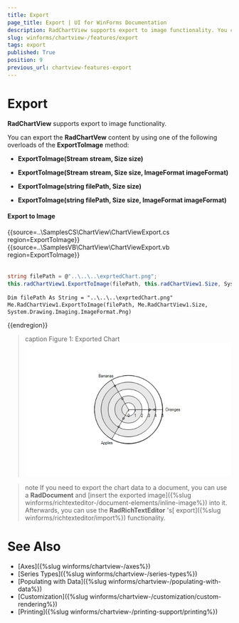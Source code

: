 ```yaml
---
title: Export
page_title: Export | UI for WinForms Documentation
description: RadChartView supports export to image functionality. You can export the chart`s content by using any of the following overloads of the ExportToImage method.
slug: winforms/chartview-/features/export
tags: export
published: True
position: 9
previous_url: chartview-features-export
---
```


# Export

__RadChartView__ supports export to image functionality.

You can export the __RadChartVew__ content by using one of the following overloads of the __ExportToImage__ method:
      
* __ExportToImage(Stream stream, Size size)__

* __ExportToImage(Stream stream, Size size, ImageFormat imageFormat)__

* __ExportToImage(string filePath, Size size)__

* __ExportToImage(string filePath, Size size, ImageFormat imageFormat)__ 

#### Export to Image

{{source=..\SamplesCS\ChartView\ChartViewExport.cs region=ExportToImage}} 
{{source=..\SamplesVB\ChartView\ChartViewExport.vb region=ExportToImage}} 

````C#
            
string filePath = @"..\..\..\exprtedChart.png";
this.radChartView1.ExportToImage(filePath, this.radChartView1.Size, System.Drawing.Imaging.ImageFormat.Png);

````
````VB.NET
Dim filePath As String = "..\..\..\exprtedChart.png"
Me.RadChartView1.ExportToImage(filePath, Me.RadChartView1.Size, System.Drawing.Imaging.ImageFormat.Png)

````

{{endregion}} 

>caption Figure 1: Exported Chart
![chartview-features-export 001](images/chartview-features-export001.png)

>note If you need to export the chart data to a document, you can use a __RadDocument__ and [insert the exported image]({%slug winforms/richtexteditor-/document-elements/inline-image%}) into it. Afterwards, you can use the __RadRichTextEditor__ 's[ export]({%slug winforms/richtexteditor/import%}) functionality.
>

# See Also

* [Axes]({%slug winforms/chartview-/axes%})
* [Series Types]({%slug winforms/chartview-/series-types%})
* [Populating with Data]({%slug winforms/chartview-/populating-with-data%})
* [Customization]({%slug winforms/chartview-/customization/custom-rendering%})
* [Printing]({%slug winforms/chartview-/printing-support/printing%})